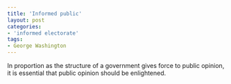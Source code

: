 ```yaml
---
title: 'Informed public'
layout: post
categories:
- 'informed electorate'
tags:
- George Washington
---
```


In proportion as the structure of a government gives force to public opinion, it is essential that public opinion should be enlightened.